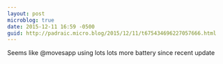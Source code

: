 ```yaml
---
layout: post
microblog: true
date: 2015-12-11 16:59 -0500
guid: http://padraic.micro.blog/2015/12/11/t675434696227057666.html
---
```

Seems like @movesapp using lots lots more battery since recent update
